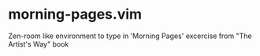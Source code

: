 # morning-pages.vim
Zen-room like environment to type in 'Morning Pages' excercise from "The Artist's Way" book
